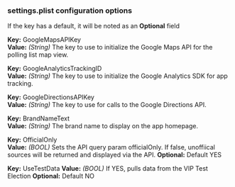 ### settings.plist configuration options

If the key has a default, it will be noted as an **Optional** field

**Key:** GoogleMapsAPIKey  
**Value:** *(String)* The key to use to initialize the Google Maps API for the polling list map view.

**Key:** GoogleAnalyticsTrackingID  
**Value:** *(String)* The key to use to initialize the Google Analytics SDK for app tracking.

**Key:** GoogleDirectionsAPIKey  
**Value:** *(String)* The key to use for calls to the Google Directions API.

**Key:** BrandNameText  
**Value:** *(String)* The brand name to display on the app homepage.

**Key:** OfficialOnly  
**Value:** *(BOOL)* Sets the API query param officialOnly. If false, unoffiical sources will be returned and displayed via the API.
**Optional:** Default YES

**Key:** UseTestData
**Value:** *(BOOL)* If YES, pulls data from the VIP Test Election
**Optional:** Default NO

